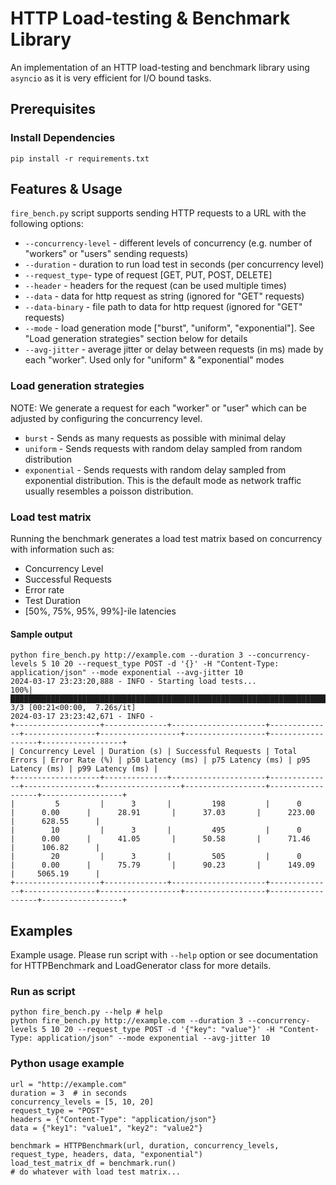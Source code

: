 # HTTP Load-testing & Benchmark Library

An implementation of an HTTP load-testing and benchmark library using `asyncio` as it is very efficient for I/O bound tasks.

## Prerequisites

### Install Dependencies
```
pip install -r requirements.txt
```

## Features & Usage
`fire_bench.py` script supports sending HTTP requests to a URL with the following options:
* `--concurrency-level` - different levels of concurrency (e.g. number of "workers" or "users" sending requests)
* `--duration` - duration to run load test in seconds (per concurrency level)
* `--request_type`- type of request [GET, PUT, POST, DELETE]
* `--header` - headers for the request (can be used multiple times)
* `--data` - data for http request as string (ignored for "GET" requests)
* `--data-binary` - file path to data for http request (ignored for "GET" requests)
* `--mode` - load generation mode ["burst", "uniform", "exponential"]. See "Load generation strategies" section below for details
* `--avg-jitter` - average jitter or delay between requests (in ms) made by each "worker". Used only for "uniform" & "exponential" modes

### Load generation strategies
NOTE: We generate a request for each "worker" or "user" which can be adjusted by configuring the concurrency level.
* `burst` - Sends as many requests as possible with minimal delay
* `uniform` - Sends requests with random delay sampled from random distribution
* `exponential` - Sends requests with random delay sampled from exponential distribution. This is the default mode as network traffic usually resembles a poisson distribution.

### Load test matrix
Running the benchmark generates a load test matrix based on concurrency with information such as:
  * Concurrency Level
  * Successful Requests
  * Error rate
  * Test Duration
  * [50%, 75%, 95%, 99%]-ile latencies

#### Sample output
```
python fire_bench.py http://example.com --duration 3 --concurrency-levels 5 10 20 --request_type POST -d '{}' -H "Content-Type: application/json" --mode exponential --avg-jitter 10   
2024-03-17 23:23:20,888 - INFO - Starting load tests...
100%|████████████████████████████████████████████████████████████████████████████████████████████████████████████████████████████████████████████████████████████████████████████████████████████████████████████████████████████████████████████████████████████████████████████████| 3/3 [00:21<00:00,  7.26s/it]
2024-03-17 23:23:42,671 - INFO - 
+-------------------+--------------+---------------------+--------------+----------------+------------------+------------------+------------------+------------------+
| Concurrency Level | Duration (s) | Successful Requests | Total Errors | Error Rate (%) | p50 Latency (ms) | p75 Latency (ms) | p95 Latency (ms) | p99 Latency (ms) |
+-------------------+--------------+---------------------+--------------+----------------+------------------+------------------+------------------+------------------+
|         5         |      3       |         198         |      0       |      0.00      |      28.91       |      37.03       |      223.00      |      628.55      |
|        10         |      3       |         495         |      0       |      0.00      |      41.05       |      50.58       |      71.46       |      106.82      |
|        20         |      3       |         505         |      0       |      0.00      |      75.79       |      90.23       |      149.09      |     5065.19      |
+-------------------+--------------+---------------------+--------------+----------------+------------------+------------------+------------------+------------------+
```

## Examples 
Example usage. Please run script with `--help` option or see documentation for HTTPBenchmark and LoadGenerator class for more details.

### Run as script
```
python fire_bench.py --help # help
python fire_bench.py http://example.com --duration 3 --concurrency-levels 5 10 20 --request_type POST -d '{"key": "value"}' -H "Content-Type: application/json" --mode exponential --avg-jitter 10 
```

### Python usage example
```
url = "http://example.com"
duration = 3  # in seconds
concurrency_levels = [5, 10, 20]
request_type = "POST"
headers = {"Content-Type": "application/json"}
data = {"key1": "value1", "key2": "value2"}

benchmark = HTTPBenchmark(url, duration, concurrency_levels, request_type, headers, data, "exponential")
load_test_matrix_df = benchmark.run()
# do whatever with load test matrix...
```